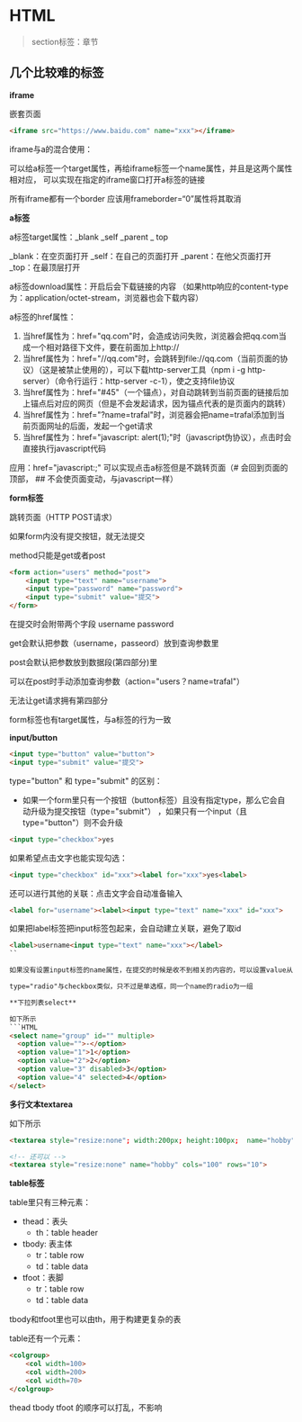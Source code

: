 # HTML

> section标签：章节

## 几个比较难的标签

**iframe**

嵌套页面
```HTML
<iframe src="https://www.baidu.com" name="xxx"></iframe>
```

iframe与a的混合使用：

可以给a标签一个target属性，再给iframe标签一个name属性，并且是这两个属性相对应，
可以实现在指定的iframe窗口打开a标签的链接

所有iframe都有一个border 应该用frameborder=“0”属性将其取消

**a标签**

a标签target属性：_blank _self _parent _ top

_blank：在空页面打开
_self：在自己的页面打开
_parent：在他父页面打开
_top：在最顶层打开

a标签download属性：开启后会下载链接的内容
（如果http响应的content-type为：application/octet-stream，浏览器也会下载内容）

a标签的href属性：

1. 当href属性为：href="qq.com"时，会造成访问失败，浏览器会把qq.com当成一个相对路径下文件，要在前面加上http://
2. 当href属性为：href="//qq.com"时，会跳转到file://qq.com（当前页面的协议）（这是被禁止使用的），可以下载http-server工具（npm i -g http-server）（命令行运行：http-server -c-1），使之支持file协议
3. 当href属性为：href="#45"（一个锚点），对自动跳转到当前页面的链接后加上锚点后对应的网页（但是不会发起请求，因为锚点代表的是页面内的跳转）
4. 当href属性为：href="?name=trafal"时，浏览器会把name=trafal添加到当前页面网址的后面，发起一个get请求
5. 当href属性为：href="javascript: alert(1);"时（javascript伪协议），点击时会直接执行javascript代码

应用：href="javascript:;" 可以实现点击a标签但是不跳转页面（# 会回到页面的顶部， ## 不会使页面变动，与javascript一样）

**form标签**

跳转页面（HTTP POST请求）

如果form内没有提交按钮，就无法提交

method只能是get或者post
```HTML
<form action="users" method="post">
    <input type="text" name="username">
    <input type="password" name="password">
    <input type="submit" value="提交">
</form>
```
在提交时会附带两个字段 username password

get会默认把参数（username，passeord）放到查询参数里

post会默认把参数放到数据段(第四部分)里

可以在post时手动添加查询参数（action="users？name=trafal"）

无法让get请求拥有第四部分

form标签也有target属性，与a标签的行为一致

**input/button**
```HTML
<input type="button" value="button">
<input type="submit" value="提交">
```
type="button" 和 type="submit" 的区别：

+ 如果一个form里只有一个按钮（button标签）且没有指定type，那么它会自动升级为提交按钮（type="submit"）  ，如果只有一个input（且type="button"）则不会升级

```HTML
<input type="checkbox">yes
```
如果希望点击文字也能实现勾选：
```html
<input type="checkbox" id="xxx"><label for="xxx">yes<label>
```
还可以进行其他的关联：点击文字会自动准备输入
```html
<label for="username"><label><input type="text" name="xxx" id="xxx">
```

如果把label标签把input标签包起来，会自动建立关联，避免了取id
```html
<label>username<input type="text" name="xxx"></label>
``

如果没有设置input标签的name属性，在提交的时候是收不到相关的内容的，可以设置value从而改变提交后的键值对的值

type="radio"与checkbox类似，只不过是单选框，同一个name的radio为一组

**下拉列表select**

如下所示
```HTML
<select name="group" id="" multiple>
  <option value="">-</option>
  <option value="1">1</option>
  <option value="2">2</option>
  <option value="3" disabled>3</option>
  <option value="4" selected>4</option>
</select>
```

**多行文本textarea**

如下所示
```html
<textarea style="resize:none"; width:200px; height:100px;  name="hobby" ></textarea>

<!-- 还可以 -->
<textarea style="resize:none" name="hobby" cols="100" rows="10">
```
**table标签**

table里只有三种元素：

+ thead：表头
    + th：table header
+ tbody: 表主体
    + tr：table row
    + td：table data
+ tfoot：表脚
    + tr：table row
    + td：table data

tbody和tfoot里也可以由th，用于构建更复杂的表

table还有一个元素：
```HTML
<colgroup>
    <col width=100>
    <col width=200>
    <col width=70>    
</colgroup>
```
thead tbody tfoot 的顺序可以打乱，不影响